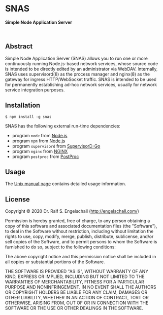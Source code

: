 
SNAS
====

**Simple Node Application Server**

<p/>
<img src="https://nodei.co/npm/snas.png?downloads=true&stars=true" alt=""/>

<p/>
<img src="https://david-dm.org/rse/snas.png" alt=""/>

Abstract
--------

Simple Node Application Server (SNAS) allows you to run one or more
continuously running Node.js-based network services, whose source code
is intended to be directly edited by an administrator via WebDAV.
Internally, SNAS uses supervisord(8) as the process manager and nginx(8)
as the gateway for ingress HTTP/WebSocket traffic. SNAS is intended to
be used for permanently establishing ad-hoc network services, usually
for network service integration purposes.

Installation
------------

```
$ npm install -g snas
```

SNAS has the following external run-time dependencies:

- program `node` from [Node.js](https://nodejs.org/)
- program `npm`  from [Node.js](https://nodejs.org/)
- program `supervisord` from [SupervisorD-Go](https://github.com/ochinchina/supervisord/)
- program `nginx` from [NGINX](https://nginx.org/)
- program `postproc` from [PostProc](https://github.com/rse/postproc/)

Usage
-----

The [Unix manual page](https://github.com/rse/snas/blob/master/snas.md) contains
detailed usage information.

License
-------

Copyright &copy; 2020 Dr. Ralf S. Engelschall (http://engelschall.com/)

Permission is hereby granted, free of charge, to any person obtaining
a copy of this software and associated documentation files (the
"Software"), to deal in the Software without restriction, including
without limitation the rights to use, copy, modify, merge, publish,
distribute, sublicense, and/or sell copies of the Software, and to
permit persons to whom the Software is furnished to do so, subject to
the following conditions:

The above copyright notice and this permission notice shall be included
in all copies or substantial portions of the Software.

THE SOFTWARE IS PROVIDED "AS IS", WITHOUT WARRANTY OF ANY KIND,
EXPRESS OR IMPLIED, INCLUDING BUT NOT LIMITED TO THE WARRANTIES OF
MERCHANTABILITY, FITNESS FOR A PARTICULAR PURPOSE AND NONINFRINGEMENT.
IN NO EVENT SHALL THE AUTHORS OR COPYRIGHT HOLDERS BE LIABLE FOR ANY
CLAIM, DAMAGES OR OTHER LIABILITY, WHETHER IN AN ACTION OF CONTRACT,
TORT OR OTHERWISE, ARISING FROM, OUT OF OR IN CONNECTION WITH THE
SOFTWARE OR THE USE OR OTHER DEALINGS IN THE SOFTWARE.

